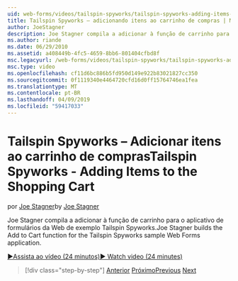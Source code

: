 ```yaml
---
uid: web-forms/videos/tailspin-spyworks/tailspin-spyworks-adding-items-to-the-shopping-cart
title: Tailspin Spyworks – adicionando itens ao carrinho de compras | Microsoft Docs
author: JoeStagner
description: Joe Stagner compila a adicionar à função de carrinho para o aplicativo de formulários da Web de exemplo Tailspin Spyworks.
ms.author: riande
ms.date: 06/29/2010
ms.assetid: a408449b-4fc5-4659-8bb6-801404cfbd8f
msc.legacyurl: /web-forms/videos/tailspin-spyworks/tailspin-spyworks-adding-items-to-the-shopping-cart
msc.type: video
ms.openlocfilehash: cf11d6bc886b5fd950d149e922b83021827cc350
ms.sourcegitcommit: 0f1119340e4464720cfd16d0ff15764746ea1fea
ms.translationtype: MT
ms.contentlocale: pt-BR
ms.lasthandoff: 04/09/2019
ms.locfileid: "59417033"
---
```

# <a name="tailspin-spyworks---adding-items-to-the-shopping-cart"></a><span data-ttu-id="ab14b-103">Tailspin Spyworks – Adicionar itens ao carrinho de compras</span><span class="sxs-lookup"><span data-stu-id="ab14b-103">Tailspin Spyworks - Adding Items to the Shopping Cart</span></span>

<span data-ttu-id="ab14b-104">por [Joe Stagner](https://github.com/JoeStagner)</span><span class="sxs-lookup"><span data-stu-id="ab14b-104">by [Joe Stagner](https://github.com/JoeStagner)</span></span>

<span data-ttu-id="ab14b-105">Joe Stagner compila a adicionar à função de carrinho para o aplicativo de formulários da Web de exemplo Tailspin Spyworks.</span><span class="sxs-lookup"><span data-stu-id="ab14b-105">Joe Stagner builds the Add to Cart function for the Tailspin Spyworks sample Web Forms application.</span></span>

[<span data-ttu-id="ab14b-106">&#9654;Assista ao vídeo (24 minutos)</span><span class="sxs-lookup"><span data-stu-id="ab14b-106">&#9654; Watch video (24 minutes)</span></span>](https://channel9.msdn.com/Blogs/ASP-NET-Site-Videos/tailspin-spyworks-adding-items-to-the-shopping-cart)

> [!div class="step-by-step"]
> <span data-ttu-id="ab14b-107">[Anterior](tailspin-spyworks-display-per-product-details.md)
> [Próximo](tailspin-spyworks-display-shopping-cart.md)</span><span class="sxs-lookup"><span data-stu-id="ab14b-107">[Previous](tailspin-spyworks-display-per-product-details.md)
[Next](tailspin-spyworks-display-shopping-cart.md)</span></span>
